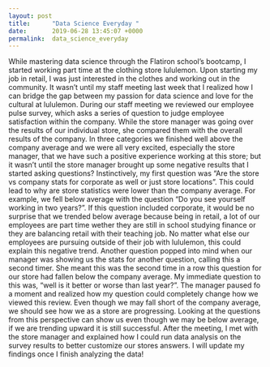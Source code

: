 ```yaml
---
layout: post
title:      "Data Science Everyday "
date:       2019-06-28 13:45:07 +0000
permalink:  data_science_everyday
---
```


While mastering data science through the Flatiron school’s bootcamp, I started working part time at the clothing store lululemon. Upon starting my job in retail, I was just interested in the clothes and working out in the community. It wasn’t until my staff meeting last week that I realized how I can bridge the gap between my passion for data science and love for the cultural at lululemon. During our staff meeting we reviewed our employee pulse survey, which asks a series of question to judge employee satisfaction within the company. While the store manager was going over the results of our individual store, she compared them with the overall results of the company. In three categories we finished well above the company average and we were all very excited, especially the store manager, that we have such a positive experience working at this store; but it wasn’t until the store manager brought up some negative results that I started asking questions? Instinctively, my first question was “Are the store vs company stats for corporate as well or just store locations”. This could lead to why are store statistics were lower than the company average. For example, we fell below average with the question “Do you see yourself working in two years?”. If this question included corporate, it would be no surprise that we trended below average because being in retail, a lot of our employees are part time wether they are still in school studying finance or they are balancing retail with their teaching job. No matter what else our employees are pursuing outside of their job with lululemon, this could explain this negative trend. Another question popped into mind when our manager was showing us the stats for another question, calling this a second timer. She meant this was the second time in a row this question for our store had fallen below the company average. My immediate question to this was, “well is it better or worse than last year?”. The manager paused fo a moment and realized how my question could completely change how we viewed this review. Even though we may fall short of the company average, we should see how we as a store are progressing. Looking at the questions from this perspective can show us even though we may be below average, if we are trending upward it is still successful. After the meeting, I met with the store manager and explained how I could run data analysis on the survey results to better customize our stores answers. I will update my findings once I finish analyzing the data!

